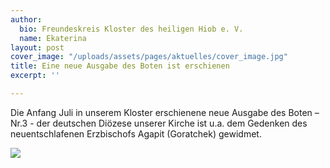 ```yaml
---
author:
  bio: Freundeskreis Kloster des heiligen Hiob e. V.
  name: Ekaterina
layout: post
cover_image: "/uploads/assets/pages/aktuelles/cover_image.jpg"
title: Eine neue Ausgabe des Boten ist erschienen
excerpt: ''

---
```

Die Anfang Juli in unserem Kloster erschienene neue Ausgabe des Boten – Nr.3 - der deutschen Diözese unserer Kirche ist u.a. dem Gedenken des neuentschlafenen Erzbischofs Agapit (Goratchek) gewidmet.

![](https://res.cloudinary.com/hiobmon/image/upload/v1594403993/media/2020/IMG_1781_jv9urk.jpg)